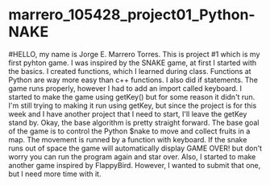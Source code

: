# marrero_105428_project01_Python-NAKE
#HELLO, my name is Jorge E. Marrero Torres. This is project #1 which is my first pyhton game. I was inspired by the SNAKE game, at first I started with the basics. I created functions, which I learned during class. Functions at Python are way more easy than c++ functions. I also did if statements. The game runs properly, however I had to add an import called keyboard. I started to make the game using getKey() but for some reason it didn't run. I'm still trying to making it run using getKey, but since the project is for this week and I have another project that I need to start, I'll leave the getKey stand by. Okay, the base algorithm is pretty straight forward. The base goal of the game is to control the Python $nake to move and collect fruits in a map. The movement is runned by a function with keyboard. If the snake runs out of space the game will automatically display GAME OVER! but don't worry you can run the program again and star over. Also, I started to make another game inspired by FlappyBird. However, I wanted to submit that one, but I need more time with it.
